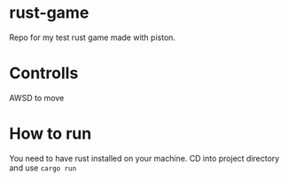 # rust-game
Repo for my test rust game made with piston.

# Controlls
AWSD to move

# How to run
You need to have rust installed on your machine.
CD into project directory and use ```cargo run```
